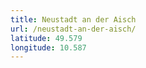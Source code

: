 ```yaml
---
title: Neustadt an der Aisch
url: /neustadt-an-der-aisch/
latitude: 49.579
longitude: 10.587
---
```

